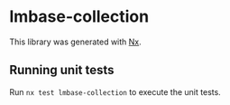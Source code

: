 # lmbase-collection

This library was generated with [Nx](https://nx.dev).

## Running unit tests

Run `nx test lmbase-collection` to execute the unit tests.
